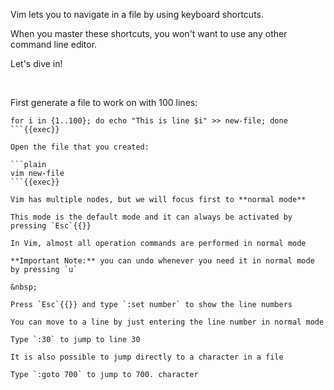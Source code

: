 Vim lets you to navigate in a file by using keyboard shortcuts.

When you master these shortcuts, you won't want to use any other command line editor.

Let's dive in!

&nbsp;

First generate a file to work on with 100 lines:

```plain
for i in {1..100}; do echo "This is line $i" >> new-file; done
```{{exec}}

Open the file that you created:

```plain
vim new-file
```{{exec}}

Vim has multiple nodes, but we will focus first to **normal mode**

This mode is the default mode and it can always be activated by pressing `Esc`{{}}

In Vim, almost all operation commands are performed in normal mode

**Important Note:** you can undo whenever you need it in normal mode by pressing `u` 

&nbsp;

Press `Esc`{{}} and type `:set number` to show the line numbers

You can move to a line by just entering the line number in normal mode

Type `:30` to jump to line 30

It is also possible to jump directly to a character in a file

Type `:goto 700` to jump to 700. character